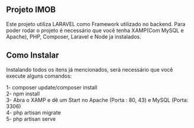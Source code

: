 ## Projeto IMOB

Este projeto utiliza LARAVEL como Framework utilizado no backend. Para poder rodar o projeto é necessário que você tenha XAMP(Com MySQL e Apache), PHP, Composer, Laravel e Node ja instalados.

## Como Instalar 

Instalando todos os itens já mencionados, será necessário que você execute alguns comandos:

1- composer update/composer install <br>
2- npm install <br>
3- Abra o XAMP e dê um Start no Apache (Porta : 80, 43) e MySQL (Porta: 3306) <br>
4- php artisan migrate <br> 
5- php artisan serve <br>
